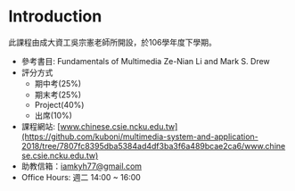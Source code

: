 # Introduction

此課程由成大資工吳宗憲老師所開設，於106學年度下學期。

* 參考書目: Fundamentals of Multimedia Ze-Nian Li and Mark S. Drew
* 評分方式
  * 期中考\(25%\)
  * 期末考\(25%\)
  * Project\(40%\)
  * 出席\(10%\)
* 課程網站: [www.chinese.csie.ncku.edu.tw](https://github.com/kuboni/multimedia-system-and-application-2018/tree/7807fc8395dba5384ad4df3ba3f6a489bcae2ca6/www.chinese.csie.ncku.edu.tw)
* 助教信箱：[iamkyh77@gmail.com](mailto:iamkyh77@gmail.com)
* Office Hours: 週二 14:00 ~ 16:00

